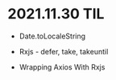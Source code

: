 # 2021.11.30 TIL

- Date.toLocaleString

- Rxjs - defer, take, takeuntil

- Wrapping Axios With Rxjs
